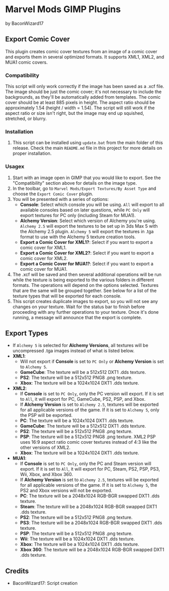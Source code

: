 # Marvel Mods GIMP Plugins
by BaconWizard17
## Export Comic Cover
This plugin creates comic cover textures from an image of a comic cover and exports them in several optimized formats. It supports XML1, XML2, and MUA1 comic covers.

### Compatibility
This script will only work correctly if the image has been saved as a .xcf file. The image should be just the comic cover; it's not necessary to include the backgrounds, as they'll be automatically added from templates. The comic cover should be at least 885 pixels in height. The aspect ratio should be approximately 1.54 (height / width = 1.54). The script will still work if the aspect ratio or size isn't right, but the image may end up squished, stretched, or blurry.

### Installation
 1. This script can be installed using `update.bat` from the main folder of this release. Check the main `README.md` file in this project for more details on proper installation.

### Usagex
1. Start with an image open in GIMP that you would like to export. See the "Compatibility" section above for details on the image type.
2. In the toolbar, go to `Marvel Mods/Export Textures/By Asset Type` and choose the `Export Comic Cover` plugin.
3. You will be presented with a series of options:
	- **Console**: Select which console you will be using. `All` will export to all available consoles based on later questions, while `PC Only` will export textures for PC only (including Steam for MUA1).
	- **Alchemy Version**: Select which version of Alchemy you're using. `Alchemy 2.5` will export the textures to be set up in 3ds Max 5 with the Alchemy 2.5 plugin. `Alchemy 5` will export the textures in .tga format to use with the Alchemy 5 texture creation tools.
	- **Export a Comic Cover for XML1?**: Select if you want to export a comic cover for XML1.
	- **Export a Comic Cover for XML2?**: Select if you want to export a comic cover for XML2.
	- **Export a Comic Cover for MUA1?**: Select if you want to export a comic cover for MUA1.
4. The .xcf will be saved and then several additional operations will be run while the texture is being exported to the various folders in different formats. The operations will depend on the options selected. Textures that are the same will be grouped together. See below for a list of the texture types that will be exported for each console.
5. This script creates duplicate images to export, so you will not see any changes on your texture. Wait for the status bar to finish before proceeding with any further operations to your texture. Once it's done running, a message will announce that the export is complete.

## Export Types
 - If `Alchemy 5` is selected for **Alchemy Versions**, all textures will be uncompressed .tga images instead of what is listed below.
 - **XML1**:
   - Will not export if **Console** is set to `PC Only` or **Alchemy Version** is set to `Alchemy 5`.
   - **GameCube**: The texture will be a 512x512 DXT1 .dds texture.
   - **PS2**: The texture will be a 512x512 PNG8 .png texture.
   - **Xbox**: The texture will be a 1024x1024 DXT1 .dds texture.
 - **XML2**:
   - If **Console** is set to `PC Only`, only the PC version will export. If it is set to `All`, it will export for PC, GameCube, PS2, PSP, and Xbox.
   - If **Alchemy Version** is set to `Alchemy 2.5`, textures will be exported for all applicable versions of the game. If it is set to `Alchemy 5`, only the PSP will be exported.
   - **PC**: The texture will be a 1024x1024 DXT1 .dds texture.
   - **GameCube**: The texture will be a 512x512 DXT1 .dds texture.
   - **PS2**: The texture will be a 512x512 PNG8 .png texture.
   - **PSP**: The texture will be a 512x512 PNG8 .png texture. XML2 PSP uses 16:9 aspect ratio comic cover textures instead of 4:3 like the other versions of XML2.
   - **Xbox**: The texture will be a 1024x1024 DXT1 .dds texture.
 - **MUA1**: 
   - If **Console** is set to `PC Only`, only the PC and Steam version will export. If it is set to `All`, it will export for PC, Steam, PS2, PSP, PS3, Wii, Xbox, and Xbox 360.
   - If **Alchemy Version** is set to `Alchemy 2.5`, textures will be exported for all applicable versions of the game. If it is set to `Alchemy 5`, the PS2 and Xbox versions will not be exported.
   - **PC**: The texture will be a 2048x1024 RGB-BGR swapped DXT1 .dds texture.
   - **Steam**: The texture will be a 2048x1024 RGB-BGR swapped DXT1 .dds texture.
   - **PS2**: The texture will be a 512x512 PNG8 .png texture.
   - **PS3**: The texture will be a 2048x1024 RGB-BGR swapped DXT1 .dds texture.
   - **PSP**: The texture will be a 512x512 PNG8 .png texture.
   - **Wii**: The texture will be a 1024x1024 DXT1 .dds texture.
   - **Xbox**: The texture will be a 1024x1024 DXT1 .dds texture.
   - **Xbox 360**: The texture will be a 2048x1024 RGB-BGR swapped DXT1 .dds texture.

## Credits
- BaconWizard17: Script creation
